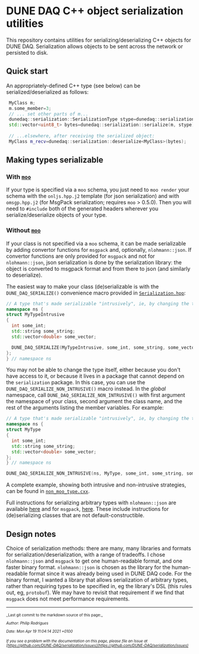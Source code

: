 # DUNE DAQ C++ object serialization utilities

This repository contains utilities for serializing/deserializing C++ objects for DUNE DAQ. Serialization allows objects to be sent across the network or persisted to disk.

## Quick start

An appropriately-defined C++ type (see below) can be serialized/deserialized as follows:

```cpp
 MyClass m;
 m.some_member=3;
 // ... set other parts of m...
 dunedaq::serialization::SerializationType stype=dunedaq::serialization::kMsgPack; // or kJSON, which is human-readable but slower
 std::vector<uint8_t> bytes=dunedaq::serialization::serialize(m, stype);
 
 // ...elsewhere, after receiving the serialized object:
 MyClass m_recv=dunedaq::serialization::deserialize<MyClass>(bytes);
```

## Making types serializable

### With [`moo`](https://github.com/brettviren/moo)

If your type is specified via a `moo` schema, you just need to `moo render` your schema with the `onljs.hpp.j2` template (for json serialization) and with `omsgp.hpp.j2` (for MsgPack serialization; requires `moo` > 0.5.0). Then you will need to `#include` both of the generated headers wherever you serialize/deserialize objects of your type.

### Without [`moo`](https://github.com/brettviren/moo)

If your class is not specified via a `moo` schema, it can be made serializable by adding convertor functions for `msgpack` and, optionally, `nlohmann::json`. If convertor functions are only provided for `msgpack` and not for `nlohmann::json`, json serialization is done by the serialization library: the object is converted to msgpack format and from there to json (and similarly to deserialize).

The easiest way to make your class (de)serializable is with the `DUNE_DAQ_SERIALIZE()` convenience macro provided in [`Serialization.hpp`](./include/serialization/Serialization.hpp):

```cpp
// A type that's made serializable "intrusively", ie, by changing the type itself
namespace ns {
struct MyTypeIntrusive
{
  int some_int;
  std::string some_string;
  std::vector<double> some_vector;

  DUNE_DAQ_SERIALIZE(MyTypeIntrusive, some_int, some_string, some_vector);
};
} // namespace ns
```

You may not be able to change the type itself, either because you
don't have access to it, or because it lives in a package that cannot
depend on the `serialization` package. In this case, you can use the
`DUNE_DAQ_SERIALIZE_NON_INTRUSIVE()` macro instead. In the _global_
namespace, call `DUNE_DAQ_SERIALIZE_NON_INTRUSIVE()` with first
argument the namespace of your class, second argument the class name,
and the rest of the arguments listing the member variables. For example:

```cpp
// A type that's made serializable "intrusively", ie, by changing the type itself
namespace ns {
struct MyType
{
  int some_int;
  std::string some_string;
  std::vector<double> some_vector;
};
} // namespace ns

DUNE_DAQ_SERIALIZE_NON_INTRUSIVE(ns, MyType, some_int, some_string, some_vector);
```

A complete example, showing both intrusive and non-intrusive strategies, can be found in [`non_moo_type.cxx`](./test/apps/non_moo_type.cxx).

Full instructions for serializing arbitrary types with `nlohmann::json` are available [here](https://nlohmann.github.io/json/features/arbitrary_types/) and for `msgpack`, [here](https://github.com/msgpack/msgpack-c/wiki/v2_0_cpp_packer). These include instructions for (de)serializing classes that are not default-constructible.

## Design notes

Choice of serialization methods: there are many, many libraries and formats for serialization/deserialization, with a range of tradeoffs. I chose `nlohmann::json` and `msgpack` to get one human-readable format, and one faster binary format. `nlohmann::json` is chosen as the library for the human-readable format since it was already being used in DUNE DAQ code. For the binary format, I wanted a library that allows serialization of arbitrary types, rather than requiring types to be specified in, eg the library's DSL (this rules out, eg, `protobuf`). We may have to revisit that requirement if we find that `msgpack` does not meet performance requirements.


-----

<font size="1">
_Last git commit to the markdown source of this page:_


_Author: Philip Rodrigues_

_Date: Mon Apr 19 11:04:14 2021 +0100_

_If you see a problem with the documentation on this page, please file an Issue at [https://github.com/DUNE-DAQ/serialization/issues](https://github.com/DUNE-DAQ/serialization/issues)_
</font>
